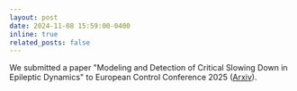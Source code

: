 ```yaml
---
layout: post
date: 2024-11-08 15:59:00-0400
inline: true
related_posts: false
---
```


We submitted a paper "Modeling and Detection of Critical Slowing Down in Epileptic Dynamics" to European Control Conference 2025 ([Arxiv](https://arxiv.org/abs/2411.06808)). 

